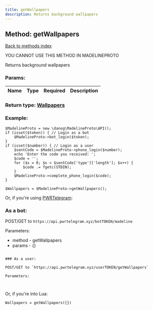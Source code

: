 ```yaml
---
title: getWallpapers
description: Returns background wallpapers
---
```

## Method: getWallpapers  
[Back to methods index](index.md)


YOU CANNOT USE THIS METHOD IN MADELINEPROTO


Returns background wallpapers

### Params:

| Name     |    Type       | Required | Description |
|----------|:-------------:|:--------:|------------:|


### Return type: [Wallpapers](../types/Wallpapers.md)

### Example:


```
$MadelineProto = new \danog\MadelineProto\API();
if (isset($token)) { // Login as a bot
    $MadelineProto->bot_login($token);
}
if (isset($number)) { // Login as a user
    $sentCode = $MadelineProto->phone_login($number);
    echo 'Enter the code you received: ';
    $code = '';
    for ($x = 0; $x < $sentCode['type']['length']; $x++) {
        $code .= fgetc(STDIN);
    }
    $MadelineProto->complete_phone_login($code);
}

$Wallpapers = $MadelineProto->getWallpapers();
```

Or, if you're using [PWRTelegram](https://pwrtelegram.xyz):

### As a bot:

POST/GET to `https://api.pwrtelegram.xyz/botTOKEN/madeline`

Parameters:

* method - getWallpapers
* params - {}

```

### As a user:

POST/GET to `https://api.pwrtelegram.xyz/userTOKEN/getWallpapers`

Parameters:



```

Or, if you're into Lua:

```
Wallpapers = getWallpapers({})
```

